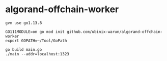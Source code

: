# algorand-offchain-worker

```
gvm use go1.13.8

GO111MODULE=on go mod init github.com/ubinix-warun/algorand-offchain-worker
export GOPATH=~/Tool/GoPath

go build main.go
./main --addr=localhost:1323

```